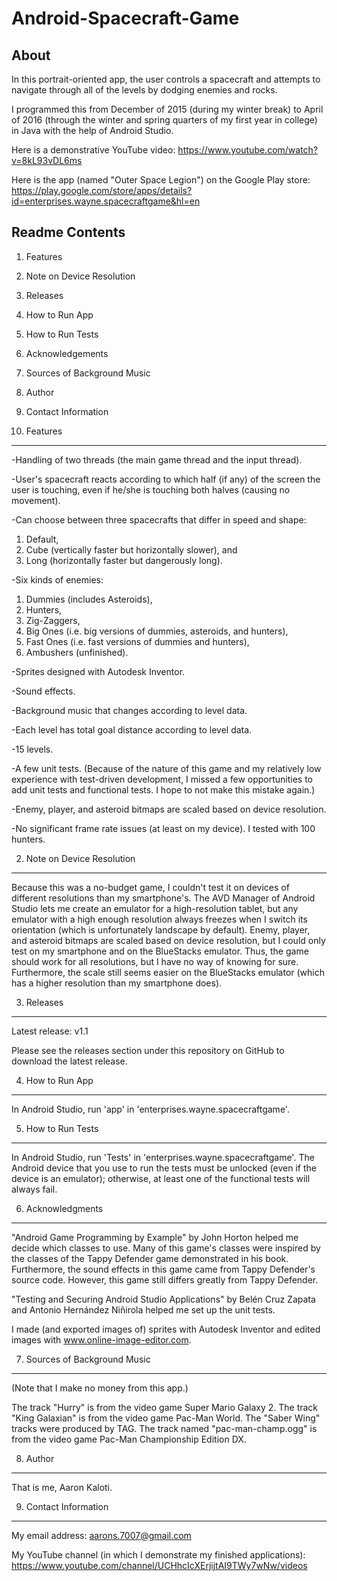 # Android-Spacecraft-Game

About
-----

In this portrait-oriented app,
the user controls a spacecraft and attempts to navigate
through all of the levels by dodging enemies and rocks.

I programmed this from December of 2015 (during my winter break)
to April of 2016 (through the winter and spring quarters of my first year
in college) in Java with the help of Android Studio.

Here is a demonstrative YouTube video:
https://www.youtube.com/watch?v=8kL93vDL6ms

Here is the app (named "Outer Space Legion") on the Google Play store:
https://play.google.com/store/apps/details?id=enterprises.wayne.spacecraftgame&hl=en

Readme Contents
---------------

1) Features

2) Note on Device Resolution

3) Releases

4) How to Run App

5) How to Run Tests

6) Acknowledgements

7) Sources of Background Music

8) Author

9) Contact Information

1) Features
-----------

-Handling of two threads (the main game thread and the input thread).

-User's spacecraft reacts according to which half (if any) of the screen the
user is touching, even if he/she is touching both halves (causing no movement).

-Can choose between three spacecrafts that differ in speed and shape:
1) Default,
2) Cube (vertically faster but horizontally slower), and
3) Long (horizontally faster but dangerously long).

-Six kinds of enemies:
1) Dummies (includes Asteroids),
2) Hunters,
3) Zig-Zaggers,
4) Big Ones (i.e. big versions of dummies, asteroids, and hunters),
5) Fast Ones (i.e. fast versions of dummies and hunters),
6) Ambushers (unfinished).

-Sprites designed with Autodesk Inventor.

-Sound effects.

-Background music that changes according to level data.

-Each level has total goal distance according to level data.

-15 levels.

-A few unit tests. (Because of the nature of this game and my relatively low
experience with test-driven development, I missed a few
opportunities to add unit tests and functional tests.
I hope to not make this mistake again.)

-Enemy, player, and asteroid bitmaps are scaled based on device resolution.

-No significant frame rate issues (at least on my device). I tested with
100 hunters.

2) Note on Device Resolution
----------------------------

Because this was a no-budget game, I couldn't test it on devices
of different resolutions than my smartphone's.
The AVD Manager of Android Studio lets me create an emulator for a
high-resolution tablet, but any emulator with a high enough resolution
always freezes when I switch its
orientation (which is unfortunately landscape by default).
Enemy, player, and asteroid bitmaps are scaled based on device resolution,
but I could only test on my smartphone and on the BlueStacks emulator.
Thus, the game should work for all resolutions, but I have no
way of knowing for sure. Furthermore, the scale still seems easier
on the BlueStacks emulator (which has a higher resolution than my
smartphone does).


3) Releases
-----------

Latest release: v1.1

Please see the releases section under this repository on GitHub
to download the latest release.

4) How to Run App
-----------------

In Android Studio, run 'app' in 'enterprises.wayne.spacecraftgame'.

5) How to Run Tests
-------------------

In Android Studio, run 'Tests' in 'enterprises.wayne.spacecraftgame'.
The Android device that you use to run the tests must be unlocked (even
if the device is an emulator); otherwise, at least one of the functional
tests will always fail.

6) Acknowledgments
------------------

"Android Game Programming by Example" by John Horton helped me decide
which classes to use. Many of this game's classes were inspired
by the classes of the Tappy Defender game demonstrated in his book.
Furthermore, the sound effects in this game came from Tappy Defender's
source code. However, this game still differs greatly from Tappy Defender.

"Testing and Securing Android Studio Applications" by Belén Cruz Zapata
and Antonio Hernández Niñirola helped me set up the unit tests.

I made (and exported images of) sprites with Autodesk Inventor and edited
images with www.online-image-editor.com.

7) Sources of Background Music
------------------------------

(Note that I make no money from this app.)

The track "Hurry" is from the video game Super Mario Galaxy 2.
The track "King Galaxian" is from the video game Pac-Man World.
The "Saber Wing" tracks were produced by TAG.
The track named "pac-man-champ.ogg" is from the video game
Pac-Man Championship Edition DX.

8) Author
---------

That is me, Aaron Kaloti.

9) Contact Information
----------------------

My email address: aarons.7007@gmail.com

My YouTube channel (in which I demonstrate my finished applications):
https://www.youtube.com/channel/UCHhcIcXErjijtAI9TWy7wNw/videos
